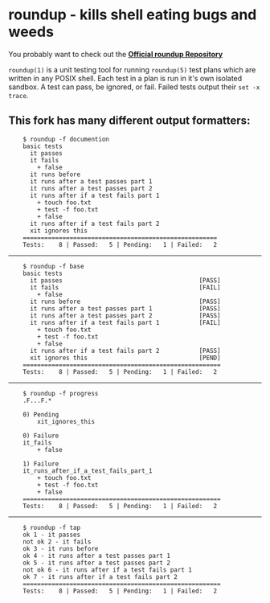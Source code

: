 # roundup - kills shell eating bugs and weeds
You probably want to check out the **[Official roundup Repository](http://github.com/bmizerany/roundup)**

`roundup(1)` is a unit testing tool for running `roundup(5)` test plans which are
written in any POSIX shell.  Each test in a plan is run in it's own isolated
sandbox.  A test can pass, be ignored, or fail.  Failed tests output their `set -x trace`.

## This fork has many different output formatters:

        $ roundup -f documention
        basic tests
          it passes
          it fails
            + false
          it runs before
          it runs after a test passes part 1
          it runs after a test passes part 2
          it runs after if a test fails part 1
            + touch foo.txt
            + test -f foo.txt
            + false
          it runs after if a test fails part 2
          xit ignores this
        ======================================================
        Tests:    8 | Passed:   5 | Pending:   1 | Failed:   2
---
        $ roundup -f base
        basic tests
          it passes                                      [PASS]
          it fails                                       [FAIL]
            + false
          it runs before                                 [PASS]
          it runs after a test passes part 1             [PASS]
          it runs after a test passes part 2             [PASS]
          it runs after if a test fails part 1           [FAIL]
            + touch foo.txt
            + test -f foo.txt
            + false
          it runs after if a test fails part 2           [PASS]
          xit ignores this                               [PEND]
        =======================================================
        Tests:    8 | Passed:   5 | Pending:   1 | Failed:   2
---
        $ roundup -f progress
        .F...F.*

        0) Pending
            xit_ignores_this

        0) Failure
        it_fails
            + false

        1) Failure
        it_runs_after_if_a_test_fails_part_1
            + touch foo.txt
            + test -f foo.txt
            + false
        =======================================================
        Tests:    8 | Passed:   5 | Pending:   1 | Failed:   2
---
        $ roundup -f tap
        ok 1 - it passes
        not ok 2 - it fails
        ok 3 - it runs before
        ok 4 - it runs after a test passes part 1
        ok 5 - it runs after a test passes part 2
        not ok 6 - it runs after if a test fails part 1
        ok 7 - it runs after if a test fails part 2
        =======================================================
        Tests:    8 | Passed:   5 | Pending:   1 | Failed:   2
